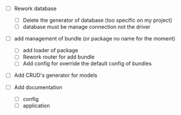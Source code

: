 - [ ] Rework database
  - [ ] Delete the generator of database (too specific on my project)
  - [ ] database must be manage connection not the driver

- [ ] add management of bundle (or package no name for the moment)
  - [ ] add loader of package
  - [ ] Rework router for add bundle
  - [ ] Add config for override the default config of bundles

- [ ] Add CRUD's generator for models

- [ ] Add documentation
  - [ ] config
  - [ ] application
